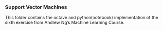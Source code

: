 ### Support Vector Machines

This folder contains the octave and python(notebook) implementation of the sixth exercise from Andrew Ng’s Machine Learning Course.
